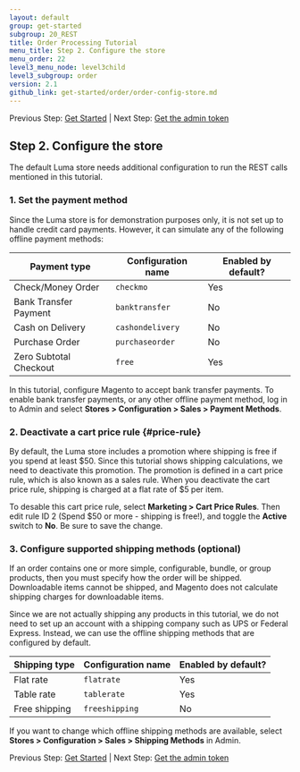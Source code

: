 ```yaml
---
layout: default
group: get-started
subgroup: 20_REST
title: Order Processing Tutorial
menu_title: Step 2. Configure the store
menu_order: 22
level3_menu_node: level3child
level3_subgroup: order
version: 2.1
github_link: get-started/order/order-config-store.md
---
```


Previous Step: [Get Started]({{page.baseurl}}/get-started/order/order-intro.html) | Next Step: [Get the admin token]({{page.baseurl}}/get-started/order/order-admin-token.html)

## Step 2. Configure the store

The default Luma store needs additional configuration to run the REST calls mentioned in this tutorial.

### 1. Set the payment method

Since the Luma store is for demonstration purposes only, it is not set up to handle credit card payments. However, it can simulate any of the following offline payment methods:

Payment type | Configuration name | Enabled by default?
--- | --- | ---
Check/Money Order | `checkmo` | Yes
Bank Transfer Payment | `banktransfer` | No
Cash on Delivery | `cashondelivery` | No
Purchase Order | `purchaseorder` | No
Zero Subtotal Checkout | `free` | Yes

In this tutorial, configure Magento to accept bank transfer payments. To enable bank transfer payments, or any other offline payment method, log in to Admin and select **Stores > Configuration > Sales > Payment Methods**.

### 2. Deactivate a cart price rule {#price-rule}

By default, the Luma store includes a promotion where shipping is free if you spend at least $50. Since this tutorial shows shipping calculations, we need to deactivate this promotion. The promotion is defined in a cart price rule, which is also known as a sales rule. When you deactivate the cart price rule, shipping is charged at a flat rate of $5 per item.

To desable this cart price rule, select **Marketing > Cart Price Rules**. Then edit rule ID 2 (Spend $50 or more - shipping is free!), and toggle the **Active** switch to **No**. Be sure to save the change.

### 3. Configure supported shipping methods (optional)

If an order contains one or more simple, configurable, bundle, or group products, then you must specify how the order will be shipped. Downloadable items cannot be shipped, and Magento does not calculate shipping charges for downloadable items.

Since we are not actually shipping any products in this tutorial, we do not need to set up an account with a shipping company such as UPS or Federal Express. Instead, we can use the offline shipping methods that are configured by default.

Shipping type | Configuration name | Enabled by default?
--- | --- | ---
Flat rate | `flatrate` | Yes
Table rate | `tablerate` | Yes
Free shipping | `freeshipping` | No

If you want to change which offline shipping methods are available, select **Stores > Configuration > Sales > Shipping Methods** in Admin.


Previous Step: [Get Started]({{page.baseurl}}/get-started/order/order-intro.html) | Next Step: [Get the admin token]({{page.baseurl}}/get-started/order/order-admin-token.html)
